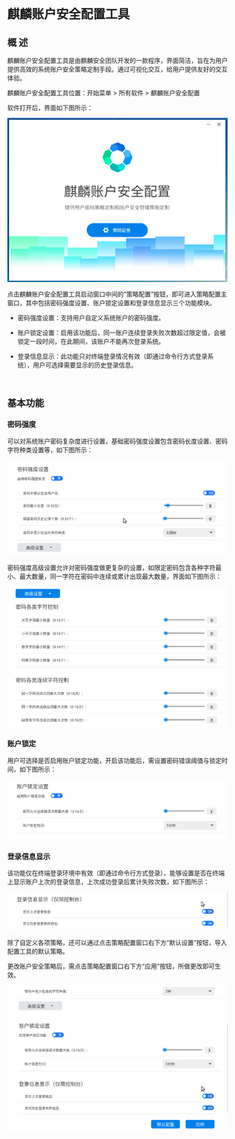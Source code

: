 # 麒麟账户安全配置工具
## 概 述
麒麟账户安全配置工具是由麒麟安全团队开发的一款程序，界面简洁，旨在为用户提供高效的系统账户安全策略定制手段。通过可视化交互，给用户提供友好的交互体验。

麒麟账户安全配置工具位置：开始菜单 > 所有软件 > 麒麟账户安全配置

软件打开后，界面如下图所示：

![图 1 麒麟账户安全配置工具-big](image/1.png)

点击麒麟账户安全配置工具启动窗口中间的“策略配置”按钮，即可进入策略配置主窗口，其中包括密码强度设置、账户锁定设置和登录信息显示三个功能模块。

- 密码强度设置：支持用户自定义系统账户的密码强度。

- 账户锁定设置：启用该功能后，同一账户连续登录失败次数超过限定值，会被锁定一段时间，在此期间，该账户不能再次登录系统。

- 登录信息显示：此功能只对终端登录情况有效（即通过命令行方式登录系统），用户可选择需要显示的历史登录信息。

<br>

## 基本功能
### 密码强度
可以对系统账户密码复杂度进行设置，基础密码强度设置包含密码长度设置、密码字符种类设置等，如下图所示：

![图 2 麒麟账户安全配置工具-密码强度设置-big](image/2.png)

密码强度高级设置允许对密码强度做更复杂的设置，如限定密码包含各种字符最小、最大数量，同一字符在密码中连续或累计出现最大数量，界面如下图所示：

![图 3 麒麟账户安全配置工具-密码强度设置（高级设置)-big](image/3.png)

### 账户锁定
用户可选择是否启用账户锁定功能，开启该功能后，需设置密码错误阈值与锁定时间，如下图所示：

![图 4 麒麟账户安全配置工具-账户锁定设置-big](image/4.png)

### 登录信息显示
该功能仅在终端登录环境中有效（即通过命令行方式登录），能够设置是否在终端上显示账户上次的登录信息，上次成功登录后累计失败次数，如下图所示：

![图 5 麒麟账户安全配置工具-登录信息显示-big](image/5.png)

除了自定义各项策略，还可以通过点击策略配置窗口右下方“默认设置”按钮，导入配置工具的默认策略。

更改账户安全策略后，需点击策略配置窗口右下方“应用”按钮，所做更改即可生效。

![图 6 麒麟账户安全配置工具-策略配置窗口概览-big](image/6.png)

